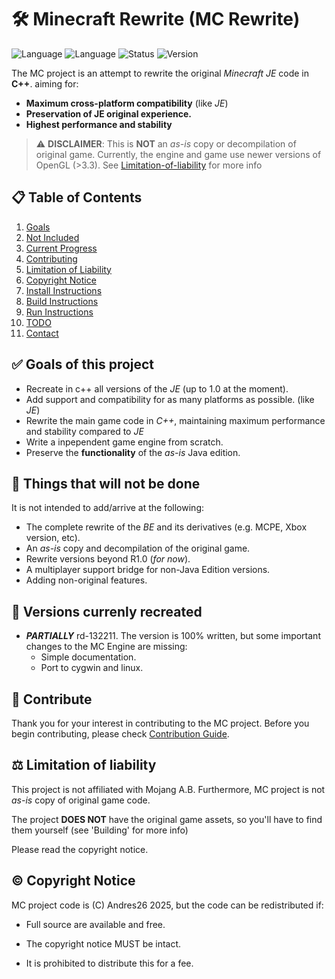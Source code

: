 # 🛠️ Minecraft Rewrite (MC Rewrite)

![Language](https://img.shields.io/badge/language-C++-brightgreen)
![Language](https://img.shields.io/badge/language-C-brightgreen)
![Status](https://img.shields.io/badge/status-In%20Development-yellow)
![Version](https://img.shields.io/badge/version-rd132211-blue)

The MC project is an attempt to rewrite the original *Minecraft JE* code in **C++**. 
aiming for:
- **Maximum cross-platform compatibility** (like *JE*)
- **Preservation of JE original experience.**
- **Highest performance and stability**

> ⚠️ **DISCLAIMER**: This is **NOT** an *as-is* copy or decompilation of original game.
> Currently, the engine and game use newer versions of OpenGL (>3.3).
> See [Limitation-of-liability](#-limitation-of-liability) for more info

## 📋 Table of Contents
1. [Goals](#-goals-of-this-project)
2. [Not Included](#-things-that-will-not-be-done)
3. [Current Progress](#-versions-currently-recreated)
4. [Contributing](#-contribute)
5. [Limitation of Liability](#-limitation-of-liability)
6. [Copyright Notice](#-copyright-notice)
7. [Install Instructions](./Documentation/installing-guide.md)
7. [Build Instructions](./Documentation/building-guide.md)
8. [Run Instructions](./Documentation/running-mc.md)
9. [TODO](./TODO)
10. [Contact](./Documentation/contact-info.md)

## ✅ Goals of this project

- Recreate in c++ all versions of the *JE* (up to 1.0 at the moment).
- Add support and compatibility for as many platforms as possible. (like *JE*)
- Rewrite the main game code in *C++*, maintaining maximum performance and 
  stability compared to *JE*
- Write a inpependent game engine from scratch.
- Preserve the **functionality** of the *as-is* Java edition.
  
## 🚫 Things that will not be done

It is not intended to add/arrive at the following:

- The complete rewrite of the *BE* and its derivatives (e.g. MCPE, Xbox version, etc).
- An *as-is* copy and decompilation of the original game.
- Rewrite versions beyond R1.0 (*for now*).
- A multiplayer support bridge for non-Java Edition versions.
- Adding non-original features.

## 📌 Versions currenly recreated

- ***PARTIALLY*** rd-132211.
  The version is 100% written, but some important changes to the MC Engine 
  are missing:
  - Simple documentation.
  - Port to cygwin and linux.
  
## 🤝 Contribute

Thank you for your interest in contributing to the MC project. Before 
you begin contributing, please check [Contribution Guide](./CONTRIBUTING.MD).

## ⚖️ Limitation of liability

This project is not affiliated with Mojang A.B. Furthermore, MC 
project is not *as-is* copy of original game code.

The project **DOES NOT** have the original game assets, so you'll 
have to find them yourself (see 'Building' for more info)

Please read the copyright notice.

## © Copyright Notice

MC project code is (C) Andres26 2025, but the code can be 
redistributed if:

- Full source are available and free.

- The copyright notice MUST be intact.

- It is prohibited to distribute this for a fee.

